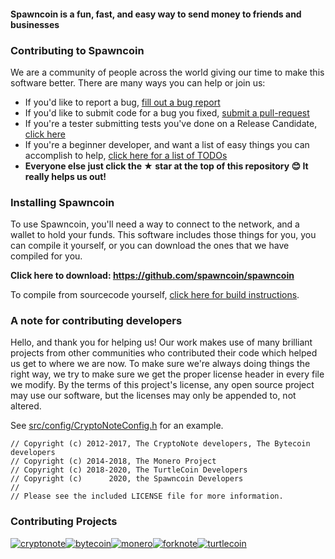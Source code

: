 #### Spawncoin is a fun, fast, and easy way to send money to friends and businesses

### Contributing to Spawncoin

We are a community of people across the world giving our time to make this software better. There are many ways you can help or join us:

-   If you'd like to report a bug, [fill out a bug report](https://github.com/spawncoin/spawncoin/issues/new?template=bug_report.md)
-   If you'd like to submit code for a bug you fixed, [submit a pull-request](https://github.com/spawncoin/spawncoin/compare)
-   If you're a tester submitting tests you've done on a Release Candidate, [click here](https://github.com/spawncoin/spawncoin/issues/new?template=release-candidate.md)
-   If you're a beginner developer, and want a list of easy things you can accomplish to help, [click here for a list of TODOs](https://github.com/spawncoin/spawncoin/labels/GOOD%20FIRST%20ISSUE)
-   **Everyone else just click the ★ star at the top of this repository 😊 It really helps us out!**

### Installing Spawncoin

To use Spawncoin, you'll need a way to connect to the network, and a wallet to hold your funds. This software includes those things for you, you can compile it yourself, or you can download the ones that we have compiled for you.

**Click here to download: https://github.com/spawncoin/spawncoin**

To compile from sourcecode yourself, [click here for build instructions](https://github.com/spawncoin/spawncoin/blob/development/COMPILE.md).

### A note for contributing developers

Hello, and thank you for helping us! Our work makes use of many brilliant projects from other communities who contributed their code which helped us get to where we are now. To make sure we're always doing things the right way, we try to make sure we get the proper license header in every file we modify. By the terms of this project's license, any open source project may use our software, but the licenses may only be appended to, not altered.

See [src/config/CryptoNoteConfig.h](https://github.com/spawncoin/spawncoin/src/config/CryptoNoteConfig.h) for an example.

```
// Copyright (c) 2012-2017, The CryptoNote developers, The Bytecoin developers
// Copyright (c) 2014-2018, The Monero Project
// Copyright (c) 2018-2020, The TurtleCoin Developers
// Copyright (c)      2020, the Spawncoin Developers
//
// Please see the included LICENSE file for more information.
```

### Contributing Projects

[![cryptonote](https://user-images.githubusercontent.com/34389545/72484723-d84bf700-37ca-11ea-812e-e24cd7bf9fca.png)](https://cryptonote.org/)[![bytecoin](https://user-images.githubusercontent.com/34389545/72484467-ef3e1980-37c9-11ea-903d-3d1266e9c4c2.png)](https://bytecoin.org/)[![monero](https://user-images.githubusercontent.com/34389545/72484448-e0576700-37c9-11ea-934a-15a7d9231709.png)](https://web.getmonero.org/)[![forknote](https://user-images.githubusercontent.com/34389545/72484430-d59cd200-37c9-11ea-8529-e06ae2426dca.png)](http://forknote.net/)[![turtlecoin](https://user-images.githubusercontent.com/34389545/72484404-c0c03e80-37c9-11ea-8754-0b5a8e797965.png)](https://turtlecoin.lol)
